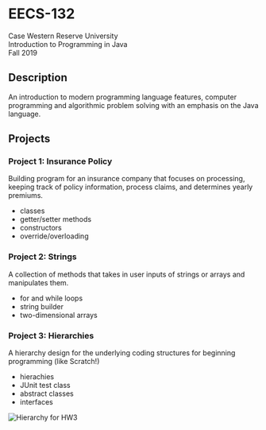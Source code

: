 # EECS-132
Case Western Reserve University<br/>
Introduction to Programming in Java<br/>
Fall 2019

## Description
An introduction to modern programming language features, computer programming and algorithmic problem solving with an emphasis on the Java language.

## Projects
### Project 1: Insurance Policy
Building program for an insurance company that focuses on processing, keeping track of policy information, process claims, and determines yearly premiums.
- classes
- getter/setter methods
- constructors
- override/overloading

### Project 2: Strings
A collection of methods that takes in user inputs of strings or arrays and manipulates them.
- for and while loops
- string builder
- two-dimensional arrays

### Project 3: Hierarchies
A hierarchy design for the underlying coding structures for beginning programming (like Scratch!)
- hierachies
- JUnit test class
- abstract classes
- interfaces

![Hierarchy for HW3](https://docs.google.com/drawings/d/e/2PACX-1vRK00OHq4ekkwhoeXacaftN9iWLJH7c7sgQlBOHAACRW-51e0KO61rK1rOsxtSb2bZ7ozc8bQoduY_M/pub?w=1366&h=853)
